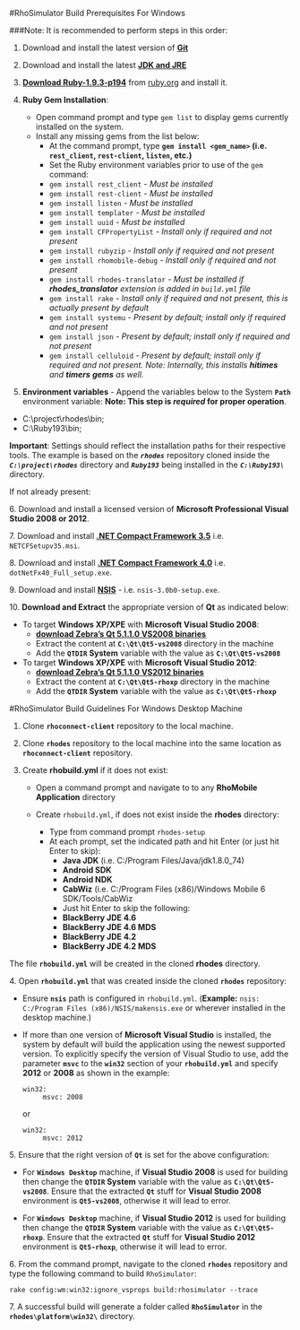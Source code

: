 #RhoSimulator Build Prerequisites For Windows

###Note: It is recommended to perform steps in this order:

1. Download and install the latest version of **[Git](https://git-scm.com/download/win)** 

2.  Download and install the latest **[JDK and JRE](http://www.oracle.com/technetwork/java/javase/downloads/jdk8-downloads-2133151.html)** 

3. **[Download Ruby-1.9.3-p194](http://dl.bintray.com/oneclick/rubyinstaller/rubyinstaller-1.9.3-p194.exe)** from [ruby.org]( http://rubyinstaller.org/downloads/archives) and install it.

4. **Ruby Gem Installation**:
	* Open command prompt and type ```gem list``` to display gems currently installed on the system. 
	* Install any missing gems from the list below: 
		* At the command prompt, type **```gem install <gem_name>``` (i.e. ```rest_client```, ```rest-client```, ```listen```, etc.)** 
		* Set the Ruby environment variables prior to use of the ```gem``` command:
		- ```gem install rest_client``` 	<i>- Must be installed</i>
		- ```gem install rest-client```		<i>- Must be installed</i>
		- ```gem install listen```			<i>- Must be installed</i>
		- ```gem install templater``` 		<i>- Must be installed</i>
		- ```gem install uuid```			<i>- Must be installed</i>
		- ```gem install CFPropertyList```	<i>- Install only if required and not present</i>
		- ```gem install rubyzip``` <i>- Install only if required and not present</i>
		- ```gem install rhomobile-debug``` <i>- Install only if required and not present</i>
		- ```gem install rhodes-translator``` <i>- Must be installed if ***rhodes_translator*** extension is added in ```build.yml``` file</i>
		- ```gem install rake``` 			<i>- Install only if required and not present, this is actually present by default</i>
		- ```gem install systemu```			<i>- Present by default; install only if required and not present</i>
		- ```gem install json``` 			<i>- Present by default; install only if required and not present</i>
		- ```gem install celluloid```		<i>- Present by default; install only if required and not present. Note: Internally, this installs **hitimes** and **timers** **gems** as well.</i>

5. **Environment variables** - Append the variables below to the System **`Path`** environment variable: 
**Note: This step is _required_ for proper operation**. 

* C:\project\rhodes\bin;
* C:\Ruby193\bin;

**Important**: Settings should reflect the installation paths for their respective tools. The example is based on the ***```rhodes```*** repository cloned inside the ***```C:\project\rhodes```*** directory and ***```Ruby193```*** being installed in the ***```C:\Ruby193\```*** directory. 

If not already present:

&#54;. Download and install a licensed version of **Microsoft Professional Visual Studio 2008 or 2012**.

&#55;. Download and install **[.NET Compact Framework 3.5](https://www.microsoft.com/en-sg/download/details.aspx?id=65)** i.e. ```NETCFSetupv35.msi```.

&#56;. Download and install **[.NET Compact Framework 4.0](https://www.microsoft.com/en-in/download/details.aspx?id=17851)** i.e. ```dotNetFx40_Full_setup.exe```.

&#57;. Download and install **[NSIS](http://sourceforge.net/projects/nsis/files/NSIS%203%20Pre-release/3.0b0/nsis-3.0b0-setup.exe/download)** - i.e. ```nsis-3.0b0-setup.exe```.

&#49;&#48;. **Download and Extract** the appropriate version of **Qt** as indicated below: 

- To target **Windows XP/XPE** with **Microsoft Visual Studio 2008**:
	- **[download Zebra’s Qt 5.1.1.0 VS2008 binaries](http://rhomobile-suite.s3.amazonaws.com/Qt/Qt5-vs2008.7z)**
 	- Extract the content at **```C:\Qt\Qt5-vs2008```** directory in the machine
 	- Add the **```QTDIR``` System** variable with the value as **```C:\Qt\Qt5-vs2008```**
- To target **Windows XP/XPE** with **Microsoft Visual Studio 2012**: 
	- **[download Zebra’s Qt 5.1.1.0 VS2012 binaries](http://rhomobile-suite.s3.amazonaws.com/Qt/Qt5-rhoxp.7z)**
 	- Extract the content at **```C:\Qt\Qt5-rhoxp```** directory in the machine 
 	- Add the **```QTDIR``` System** variable with the value as **```C:\Qt\Qt5-rhoxp```**

#RhoSimulator Build Guidelines For Windows Desktop Machine
1. Clone **```rhoconnect-client```** repository to the local machine.

2. Clone **```rhodes```** repository to the local machine into the same location as **```rhoconnect-client```** repository.

3. Create **rhobuild.yml** if it does not exist:
	- Open a command prompt and navigate to to any **RhoMobile Application** directory
	
	- Create ```rhobuild.yml```, if does not exist inside the **rhodes** directory:
		- Type from command prompt ```rhodes-setup```
		- At each prompt, set the indicated path and hit Enter (or just hit Enter to skip):
			- **Java JDK** (i.e. C:/Program Files/Java/jdk1.8.0_74)
		 	- **Android SDK**  
		 	- **Android NDK** 
		 	- **CabWiz** (i.e. C:/Program Files (x86)/Windows Mobile 6 SDK/Tools/CabWiz
			- Just hit Enter to skip the following: 
			- **BlackBerry JDE 4.6**
		 	- **BlackBerry JDE 4.6 MDS**
		 	- **BlackBerry JDE 4.2**
		 	- **BlackBerry JDE 4.2 MDS**

The file **```rhobuild.yml```** will be created in the cloned **rhodes** directory.

&#52;. Open **```rhobuild.yml```** that was created inside the cloned **```rhodes```** repository: 

   - Ensure **```nsis```** path is configured in ```rhobuild.yml```. (**Example:** ```nsis: C:/Program Files (x86)/NSIS/makensis.exe``` or wherever installed in the desktop machine.)
   - If more than one version of **Microsoft Visual Studio** is installed, the system by default will build the application using the newest supported version. To explicitly specify the version of Visual Studio to use, add the parameter **```msvc```** to the **```win32```** section of your **```rhobuild.yml```** and specify **2012** or **2008** as shown in the example: 
   
     ```
     win32:
          msvc: 2008
     ```
     or
     
     ```
     win32:
          msvc: 2012
     ```
   
&#53;. Ensure that the right version of **```Qt```** is set for the above configuration:
   
   * For **```Windows Desktop```** machine, if **Visual Studio 2008** is used for building then change the **```QTDIR``` System** variable with the value as **```C:\Qt\Qt5-vs2008```**. Ensure that the extracted **```Qt```** stuff for **Visual Studio 2008** environment is **```Qt5-vs2008```**, otherwise it will lead to error.
   
   * For **```Windows Desktop```** machine, if **Visual Studio 2012** is used for building then change the **```QTDIR``` System** variable with the value as **```C:\Qt\Qt5-rhoxp```**. Ensure that the extracted **```Qt```** stuff for **Visual Studio 2012** environment is **```Qt5-rhoxp```**, otherwise it will lead to error.
   
&#54;. From the command prompt, navigate to the cloned **```rhodes```** repository and type the following command to build ```RhoSimulator```: 

    rake config:wm:win32:ignore_vsprops build:rhosimulator --trace
     
&#55;. A successful build will generate a folder called **```RhoSimulator```** in the **```rhodes\platform\win32\```** directory.
